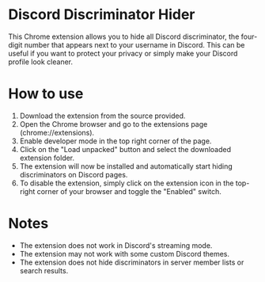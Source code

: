 # Discord Discriminator Hider
This Chrome extension allows you to hide all Discord discriminator, the four-digit number that appears next to your username in Discord. This can be useful if you want to protect your privacy or simply make your Discord profile look cleaner.

# How to use
1. Download the extension from the source provided.
2. Open the Chrome browser and go to the extensions page (chrome://extensions).
3. Enable developer mode in the top right corner of the page.
4. Click on the "Load unpacked" button and select the downloaded extension folder.
5. The extension will now be installed and automatically start hiding discriminators on Discord pages.
6. To disable the extension, simply click on the extension icon in the top-right corner of your browser and toggle the "Enabled" switch.

# Notes
 - The extension does not work in Discord's streaming mode.
 - The extension may not work with some custom Discord themes.
 - The extension does not hide discriminators in server member lists or search results.
